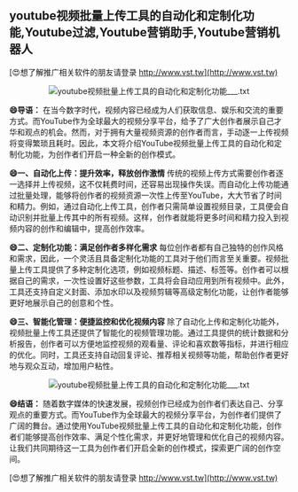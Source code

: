 ## **youtube视频批量上传工具的自动化和定制化功能,Youtube过滤,Youtube营销助手,Youtube营销机器人**

[😍想了解推广相关软件的朋友请登录 http://www.vst.tw](http://www.vst.tw)

 <center><img src="https://vst.tw/MP4/tuiguang/png/1.png" alt="youtube视频批量上传工具的自动化和定制化功能___.txt"></center>

**😄导语：**
在当今数字时代，视频内容已经成为人们获取信息、娱乐和交流的重要方式。而YouTube作为全球最大的视频分享平台，给予了广大创作者展示自己才华和观点的机会。然而，对于拥有大量视频资源的创作者而言，手动逐一上传视频将变得繁琐且耗时。因此，本文将介绍YouTube视频批量上传工具的自动化和定制化功能，为创作者们开启一种全新的创作模式。

**😄一、自动化上传：提升效率，释放创作激情**
传统的视频上传方式需要创作者逐一选择并上传视频，这不仅耗费时间，还容易出现操作失误。而自动化上传功能通过批量处理，能够将创作者的视频资源一次性上传至YouTube，大大节省了时间和精力。例如，通过自动化上传工具，创作者只需简单设置视频目录，工具便会自动识别并批量上传其中的所有视频。这样，创作者就能将更多时间和精力投入到视频内容的创作和编辑中，提高创作效率。

**😄二、定制化功能：满足创作者多样化需求**
每位创作者都有自己独特的创作风格和需求，因此，一个灵活且具备定制化功能的工具对于他们而言至关重要。视频批量上传工具提供了多种定制化选项，例如视频标题、描述、标签等。创作者可以根据自己的需求，一次性设置好这些参数，工具将会自动应用到所有视频中。此外，工具还支持自定义封面、添加水印以及视频剪辑等高级定制化功能，让创作者能够更好地展示自己的创意和个性。

**😄三、智能化管理：便捷监控和优化视频内容**
除了自动化上传和定制化功能外，视频批量上传工具还提供了智能化的视频管理功能。通过工具提供的统计数据和分析报告，创作者可以方便地监控视频的观看量、评论和喜欢数等指标，并进行相应的优化。同时，工具还支持自动回复评论、推荐相关视频等功能，帮助创作者更好地与观众互动，增加用户粘性。

 <center><img src="https://vst.tw/MP4/tuiguang/png/6.png" alt="youtube视频批量上传工具的自动化和定制化功能___.txt"></center>

**😄结语：**
随着数字媒体的快速发展，视频创作已经成为创作者们表达自己、分享观点的重要方式。而YouTube作为全球最大的视频分享平台，为创作者们提供了广阔的舞台。通过使用YouTube视频批量上传工具的自动化和定制化功能，创作者们能够提高创作效率、满足个性化需求，并更好地管理和优化自己的视频内容。让我们共同期待这一工具为创作者们开启全新的创作模式，探索更广阔的创作空间。

[😍想了解推广相关软件的朋友请登录 http://www.vst.tw](http://www.vst.tw)



